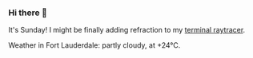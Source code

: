 ### Hi there :wave:

It's Sunday! I might be finally adding refraction to my [terminal raytracer](https://github.com/bewuethr/bash-raytracer).

Weather in Fort Lauderdale: partly cloudy, at +24°C.
